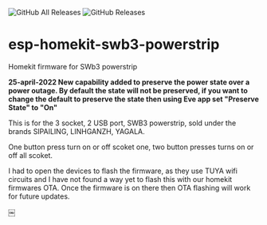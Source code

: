 ![GitHub All Releases](https://img.shields.io/github/downloads/maccoylton/esp-homekit-swb3-powerstrip/total) 
![GitHub Releases](https://img.shields.io/github/downloads/maccoylton/esp-homekit-swb3-powerstrip/latest/total)

# esp-homekit-swb3-powerstrip
Homekit firmware for SWb3 powerstrip

**25-april-2022 New capability added to preserve the power state over a power outage. By default the state will not be preserved, if you want to change the default to preserve the state then using Eve app set "Preserve State" to "On"**

This is for the 3 socket, 2 USB port, SWB3 powerstrip, sold under the brands SIPAILING, LINHGANZH, YAGALA.

One button press turn on or off scoket one, two button presses turns on or off all scoket. 

I had to open the devices to flash the firmware, as they use TUYA wifi circuits and I have not found  a way yet to flash this with our homekit firmwares OTA. Once the firmware is on there then OTA flashing will work for future updates. 

￼
